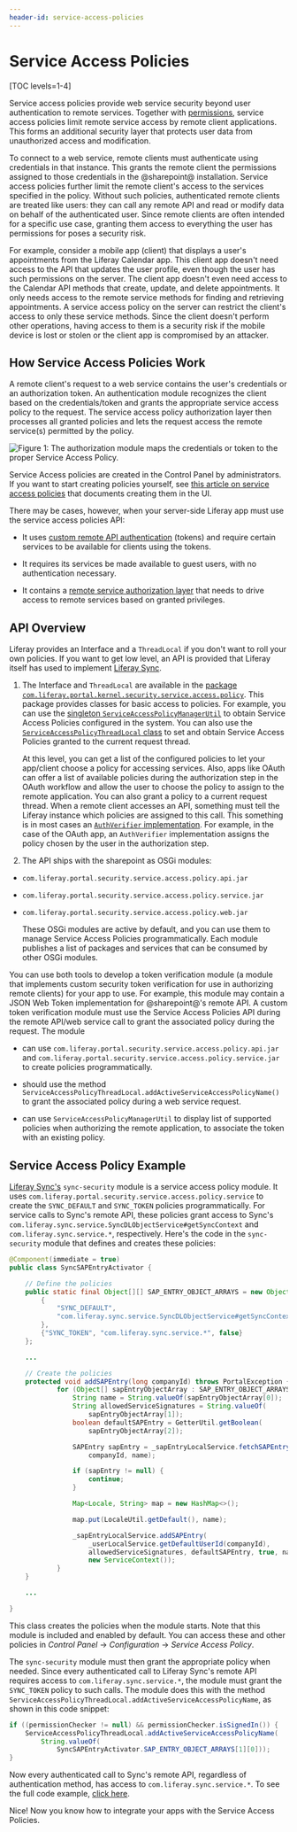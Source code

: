 ```yaml
---
header-id: service-access-policies
---
```


# Service Access Policies

[TOC levels=1-4]

Service access policies provide web service security beyond user authentication
to remote services. Together with
[permissions](/docs/7-2/frameworks/-/knowledge_base/f/defining-application-permissions),
service access policies limit remote service access by remote client
applications. This forms an additional security layer that protects user data
from unauthorized access and modification.

To connect to a web service, remote clients must authenticate using credentials
in that instance. This grants the remote client the permissions assigned to
those credentials in the @sharepoint@ installation. Service access policies further
limit the remote client's access to the services specified in the policy.
Without such policies, authenticated remote clients are treated like users: they
can call any remote API and read or modify data on behalf of the authenticated
user. Since remote clients are often intended for a specific use case, granting
them access to everything the user has permissions for poses a security risk.

For example, consider a mobile app (client) that displays a user's appointments
from the Liferay Calendar app. This client app doesn't need access to the API
that updates the user profile, even though the user has such permissions on the
server. The client app doesn't even need access to the Calendar API methods that
create, update, and delete appointments. It only needs access to the remote
service methods for finding and retrieving appointments. A service access policy
on the server can restrict the client's access to only these service methods.
Since the client doesn't perform other operations, having access to them is
a security risk if the mobile device is lost or stolen or the client app is
compromised by an attacker.

## How Service Access Policies Work

A remote client's request to a web service contains the user's credentials or an
authorization token. An authentication module recognizes the client based on the
credentials/token and grants the appropriate service access policy to the
request. The service access policy authorization layer then processes all
granted policies and lets the request access the remote service(s) permitted by
the policy.

![Figure 1: The authorization module maps the credentials or token to the proper Service Access Policy.](../../images/service-access-policies-arch.png)

Service Access policies are created in the Control Panel by
administrators. If you want to start creating policies yourself, see
[this article on service access policies](/docs/7-2/deploy/-/knowledge_base/d/service-access-policies)
that documents creating them in the UI.

There may be cases, however, when your server-side Liferay app must use the
service access policies API:

- It uses [custom remote API authentication](/docs/7-2/frameworks/-/knowledge_base/f/auto-login)
  (tokens) and require certain services to be available for clients using
  the tokens.

- It requires its services be made available to guest users, with no authentication
  necessary.

- It contains a [remote service authorization layer](/docs/7-2/frameworks/-/knowledge_base/f/password-based-authentication-pipelines)
  that needs to drive access to remote services based on granted
  privileges.

## API Overview

Liferay provides an Interface and a `ThreadLocal` if you don't want to roll your own
policies. If you want to get low level, an API is provided that
Liferay itself has used to implement 
[Liferay Sync](/docs/7-2/user/-/knowledge_base/u/administering-liferay-sync). 

1. The Interface and `ThreadLocal` are available in the 
   [package `com.liferay.portal.kernel.security.service.access.policy`](@platform-ref@/7.2-latest/javadocs/portal-kernel/com/liferay/portal/kernel/security/service/access/policy/package-summary.html).
   This package provides classes for basic access to policies. For example, you
   can use the [singleton
   `ServiceAccessPolicyManagerUtil`](@platform-ref@/7.2-latest/javadocs/portal-kernel/com/liferay/portal/kernel/security/service/access/policy/ServiceAccessPolicyManagerUtil.html)
   to obtain Service Access Policies configured in the system. You can also use
   the [`ServiceAccessPolicyThreadLocal`
   class](@platform-ref@/7.2-latest/javadocs/portal-kernel/com/liferay/portal/kernel/security/service/access/policy/ServiceAccessPolicyThreadLocal.html)
   to set and obtain Service Access Policies granted to the current request
   thread.

   At this level, you can get a list of the configured policies to let your
   app/client choose a policy for accessing services. Also, apps like OAuth
   can offer a list of available policies during the authorization step in
   the OAuth workflow and allow the user to choose the policy to assign to
   the remote application. You can also grant a policy to a current request
   thread. When a remote client accesses an API, something must tell the
   Liferay instance which policies are assigned to this call. This
   something is in most cases an [`AuthVerifier`
   implementation](@platform-ref@/7.2-latest/javadocs/portal-kernel/com/liferay/portal/kernel/security/auth/verifier/AuthVerifier.html).
   For example, in the case of the OAuth app, an `AuthVerifier` implementation
   assigns the policy chosen by the user in the authorization step.

2. The API ships with the sharepoint as OSGi modules:

- `com.liferay.portal.security.service.access.policy.api.jar`
- `com.liferay.portal.security.service.access.policy.service.jar`
- `com.liferay.portal.security.service.access.policy.web.jar`

   These OSGi modules are active by default, and you can use them to manage
   Service Access Policies programmatically. Each module publishes a list of
   packages and services that can be consumed by other OSGi modules.

You can use both tools to develop a token verification module (a module that
implements custom security token verification for use in authorizing remote
clients) for your app to use. For example, this module may contain a JSON Web
Token implementation for @sharepoint@'s remote API. A custom token verification
module must use the Service Access Policies API during the remote API/web
service call to grant the associated policy during the request. The module

- can use `com.liferay.portal.security.service.access.policy.api.jar`
  and `com.liferay.portal.security.service.access.policy.service.jar` to
  create policies programmatically.

- should use the method
  `ServiceAccessPolicyThreadLocal.addActiveServiceAccessPolicyName()` to
  grant the associated policy during a web service request.

- can use `ServiceAccessPolicyManagerUtil` to display list of
  supported policies when authorizing the remote application, to associate
  the token with an existing policy.

## Service Access Policy Example

[Liferay Sync's](https://www.liferay.com/supporting-sharepoints/liferay-sync)
`sync-security` module is a service access policy module. It uses
`com.liferay.portal.security.service.access.policy.service` to create the
`SYNC_DEFAULT` and `SYNC_TOKEN` policies programmatically. For service calls to
Sync's remote API, these policies grant access to Sync's
`com.liferay.sync.service.SyncDLObjectService#getSyncContext` and
`com.liferay.sync.service.*`, respectively. Here's the code in the
`sync-security` module that defines and creates these policies:

```java
@Component(immediate = true)
public class SyncSAPEntryActivator {

    // Define the policies
    public static final Object[][] SAP_ENTRY_OBJECT_ARRAYS = new Object[][] {
        {
            "SYNC_DEFAULT",
            "com.liferay.sync.service.SyncDLObjectService#getSyncContext", true
        },
        {"SYNC_TOKEN", "com.liferay.sync.service.*", false}
    };

    ...

    // Create the policies
    protected void addSAPEntry(long companyId) throws PortalException {
            for (Object[] sapEntryObjectArray : SAP_ENTRY_OBJECT_ARRAYS) {
                String name = String.valueOf(sapEntryObjectArray[0]);
                String allowedServiceSignatures = String.valueOf(
                    sapEntryObjectArray[1]);
                boolean defaultSAPEntry = GetterUtil.getBoolean(
                    sapEntryObjectArray[2]);

                SAPEntry sapEntry = _sapEntryLocalService.fetchSAPEntry(
                    companyId, name);

                if (sapEntry != null) {
                    continue;
                }

                Map<Locale, String> map = new HashMap<>();

                map.put(LocaleUtil.getDefault(), name);

                _sapEntryLocalService.addSAPEntry(
                    _userLocalService.getDefaultUserId(companyId),
                    allowedServiceSignatures, defaultSAPEntry, true, name, map,
                    new ServiceContext());
            }
    }

    ...

}
```

This class creates the policies when the module starts. Note that this module is
included and enabled by default. You can access these and other policies in
*Control Panel* &rarr; *Configuration* &rarr; *Service Access Policy*.

The `sync-security` module must then grant the appropriate policy when
needed. Since every authenticated call to Liferay Sync's remote API
requires access to `com.liferay.sync.service.*`, the module must
grant the `SYNC_TOKEN` policy to such calls. The module does this
with the method
`ServiceAccessPolicyThreadLocal.addActiveServiceAccessPolicyName`, as
shown in this code snippet:

```java
if ((permissionChecker != null) && permissionChecker.isSignedIn()) {
    ServiceAccessPolicyThreadLocal.addActiveServiceAccessPolicyName(
        String.valueOf(
            SyncSAPEntryActivator.SAP_ENTRY_OBJECT_ARRAYS[1][0]));
}
```

Now every authenticated call to Sync's remote API, regardless of
authentication method, has access to `com.liferay.sync.service.*`. To
see the full code example,
[click here](https://github.com/liferay/liferay-portal/blob/7.2.x/modules/apps/sync/sync-security/src/main/java/com/liferay/sync/security/servlet/filter/SyncAuthFilter.java).

Nice! Now you know how to integrate your apps with the Service Access
Policies.
